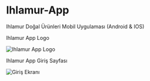 # Ihlamur-App
Ihlamur Doğal Ürünleri Mobil Uygulaması (Android & IOS)

Ihlamur App Logo

![Ihlamur App Logo](https://user-images.githubusercontent.com/84927381/178578360-7e7df99c-1f96-4658-b2ca-23982d227aff.png)


Ihlamur App Giriş Sayfası

![Giriş Ekranı](https://user-images.githubusercontent.com/84927381/178591430-7ee34f51-460d-45a2-b633-fd6bf7a13c93.png)
